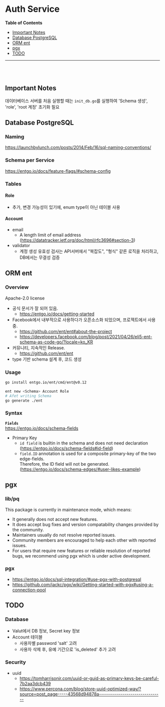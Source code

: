 # Auth Service


**Table of Contents**
- [Important Notes](#important-notes)
- [Database PostgreSQL](#database-postgresql)
- [ORM ent](#orm-ent)
- [pgx](#pgx)
- [TODO](#todo)
---
<br><br>

## Important Notes
데이터베이스 서버를 처음 실행할 때는 `init_db.go`를 실행하여 'Schema 생성', 'role', 'root 계정' 초기화 필요


## Database PostgreSQL

### Naming
https://launchbylunch.com/posts/2014/Feb/16/sql-naming-conventions/

### Schema per Service

https://entgo.io/docs/feature-flags/#schema-config

### Tables

#### Role
- 추가, 변경 가능성이 있기에, enum type이 아닌 테이블 사용<br>


#### Account
- email
    - A length limit of email address (https://datatracker.ietf.org/doc/html/rfc3696#section-3)
- validator
    - 계정 생성 유효성 검사는 API서버에서 "복잡도", "형식" 같른 로직을 처리하고, DB에서는 무결성 검증




## ORM ent


### Overview
Apache-2.0 license

- 공식 문서가 잘 되어 있음.
    - https://entgo.io/docs/getting-started  
- Facebook에서 내부적으로 사용하다가 오픈소스화 되었으며, 프로젝트에서 사용 중.
    - https://github.com/ent/ent#about-the-project
    - https://developers.facebook.com/blog/post/2021/04/26/eli5-ent-schema-as-code-go/?locale=ko_KR
- 커뮤니티, 지속적인 Release.
    - https://github.com/ent/ent
- type 기반 schema 설계 후, 코드 생성


### Usage
```bash
go install entgo.io/ent/cmd/ent@v0.12

ent new <Schema> Account Role
# Afet writing Schema
go generate ./ent

```


### Syntax

**`Fields`**<br>
https://entgo.io/docs/schema-fields

- Primary Key
    - `id field` is builtin in the schema and does not need declaration (https://entgo.io/docs/schema-fields#id-field)
    - `field.ID` annotation is used for a composite primary-key of the two edge-fields.<br>
    Therefore, the ID field will not be generated. (https://entgo.io/docs/schema-edges/#user-likes-example)



## pgx

### lib/pq
This package is currently in maintenance mode, which means:
- It generally does not accept new features.
- It does accept bug fixes and version compatability changes provided by the community.
- Maintainers usually do not resolve reported issues.
- Community members are encouraged to help each other with reported issues.
- For users that require new features or reliable resolution of reported bugs,
    we recommend using pgx which is under active development.

### pgx
- https://entgo.io/docs/sql-integration/#use-pgx-with-postgresql
- https://github.com/jackc/pgx/wiki/Getting-started-with-pgx#using-a-connection-pool

## TODO

### Database
- Valut에서 DB 정보, Secret key 정보
- Account 테이블
    - 사용자별 password 'salt' 고려
    - 사용자 삭제 후, 유예 기간으로 'is_deleted' 추가 고려


### Security
- uuid
    - https://tomharrisonjr.com/uuid-or-guid-as-primary-keys-be-careful-7b2aa3dcb439
    - https://www.percona.com/blog/store-uuid-optimized-way/?source=post_page-----43568d94878a--------------------------------